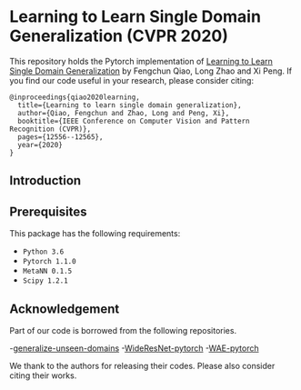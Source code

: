 # Learning to Learn Single Domain Generalization (CVPR 2020)

This repository holds the Pytorch implementation of [Learning to Learn Single Domain Generalization](https://arxiv.org/abs/2003.13216) by Fengchun Qiao, Long Zhao and Xi Peng. If you find our code useful in your research, please consider citing:

```
@inproceedings{qiao2020learning,
  title={Learning to learn single domain generalization},
  author={Qiao, Fengchun and Zhao, Long and Peng, Xi},
  booktitle={IEEE Conference on Computer Vision and Pattern Recognition (CVPR)},
  pages={12556--12565},
  year={2020}
}
```

## Introduction

## Prerequisites

This package has the following requirements:

* `Python 3.6`
* `Pytorch 1.1.0`
* `MetaNN 0.1.5`
* `Scipy 1.2.1`

## Acknowledgement

Part of our code is borrowed from the following repositories.

-[generalize-unseen-domains](https://github.com/ricvolpi/generalize-unseen-domains)
-[WideResNet-pytorch](https://github.com/xternalz/WideResNet-pytorch)
-[WAE-pytorch](https://github.com/1Konny/WAE-pytorch)

We thank to the authors for releasing their codes. Please also consider citing their works.